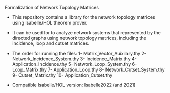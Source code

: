 Formalization of Network Topology Matrices

- This repository contains a library for the network topology matrices using Isabelle/HOL theorem prover.
- It can be used for to analyze network systems that represented by the directed graphs
  using network topology matrices, including the incidence, loop and cutset matrices.

- The order for running the files:
  1- Matrix_Vector_Auixilary.thy
  2- Network_Incidence_System.thy
  3- Incidence_Matrix.thy
  4- Application_Incidence.thy
  5- Network_Loop_System.thy
  6- Loop_Matrix.thy
  7- Application_Loop.thy
  8- Network_Cutset_System.thy
  9- Cutset_Matrix.thy
  10- Application_Cutset.thy

- Compatible Isabelle/HOL version: Isabelle2022 (and 2021)

  

 
